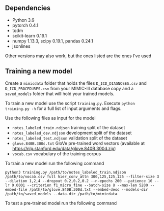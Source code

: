 ## Dependencies
* Python 3.6
* pytorch 0.4.1
* tqdm
* scikit-learn 0.19.1
* numpy 1.13.3, scipy 0.19.1, pandas 0.24.1
* jsonlines

Other versions may also work, but the ones listed are the ones I've used

## Training a new model
Create a `mimicdata` folder that holds the files `D_ICD_DIAGNOSES.csv` and `D_ICD_PROCEDURES.csv` from your MIMIC-III database copy and a ```saved_models``` folder that will hold your trained models.

To train a new model use the script `training.py`. Execute `python training.py -h` for a full list of input arguments and flags.

Use the following files as input for the model
* `notes_labeled_train.ndjson` training split of the dataset
* `notes_labeled_dev.ndjson` development split of the dataset
* `notes_labeled_test.ndjson` validation split of the dataset
* `glove.840B.300d.txt` GloVe pre-trained word vectors (available at https://nlp.stanford.edu/data/glove.840B.300d.zip)
* `vocab.csv` vocabulary of the training corpus

To train a new model run the following command

```python3 training.py /path/to/notes_labeled_train.ndjson /path/to/vocab.csv full hier_conv_attn 300,125,125,125 --filter-size 3 --dilation 1,2,4 --dropout 0.2,0.2,0.2 --n-epochs 200 --patience 10 --lr 0.0001 --criterion f1_micro_fine --batch-size 8 --max-len 5200 --embed-file /path/to/glove.840B.300d.txt --embed-desc --models-dir /path/to/saved_models --data-dir /path/to/mimicdata```

To test a pre-trained model run the following command

```python3 training.py /path/to/notes_labeled_train.ndjson /path/to/vocab.csv full hier_conv_attn 300,125,125,125 --filter-size 3 --dilation 1,2,4 --dropout 0.2,0.2,0.2 --n-epochs 200 --patience 10 --lr 0.0001 --criterion f1_micro_fine --batch-size 8 --max-len 5200 --embed-file /path/to/glove.840B.300d.txt --embed-desc --models-dir /path/to/saved_models --data-dir /path/to/mimicdata --test-model /path/to/model.pth
